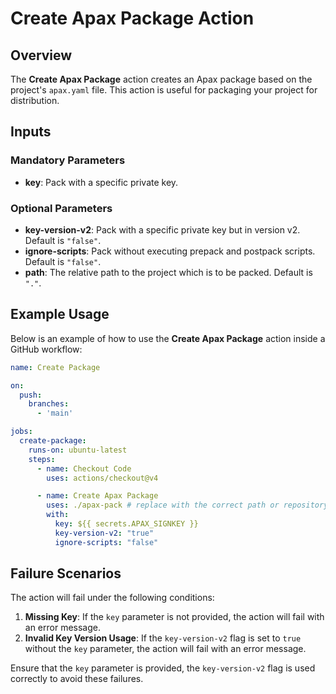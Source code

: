 # Create Apax Package Action

## Overview

The **Create Apax Package** action creates an Apax package based on the project's `apax.yaml` file. This action is useful for packaging your project for distribution.

## Inputs

### Mandatory Parameters

- **key**: Pack with a specific private key.

### Optional Parameters

- **key-version-v2**: Pack with a specific private key but in version v2. Default is `"false"`.
- **ignore-scripts**: Pack without executing prepack and postpack scripts. Default is `"false"`.
- **path**: The relative path to the project which is to be packed. Default is `"."`.

## Example Usage

Below is an example of how to use the **Create Apax Package** action inside a GitHub workflow:

```yaml
name: Create Package

on:
  push:
    branches:
      - 'main'

jobs:
  create-package:
    runs-on: ubuntu-latest
    steps:
      - name: Checkout Code
        uses: actions/checkout@v4

      - name: Create Apax Package
        uses: ./apax-pack # replace with the correct path or repository
        with:
          key: ${{ secrets.APAX_SIGNKEY }}
          key-version-v2: "true"
          ignore-scripts: "false"
```

## Failure Scenarios

The action will fail under the following conditions:

1. **Missing Key**: If the `key` parameter is not provided, the action will fail with an error message.
2. **Invalid Key Version Usage**: If the `key-version-v2` flag is set to `true` without the `key` parameter, the action will fail with an error message.

Ensure that the `key` parameter is provided, the `key-version-v2` flag is used correctly to avoid these failures.